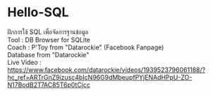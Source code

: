 # Hello-SQL
ฝึกการใช้ SQL เพื่อจัดการฐานข้อมูล\
Tool : DB Browser for SQLite\
Coach : P'Toy from "Datarockie" (Facebook Fanpage)\
Database from "Datarockie"\
Live Video : https://www.facebook.com/datarockie/videos/1939523796061188/?hc_ref=ARTrGnZ9izusc4bIcN96G9dMbeupfPYjENAdHPpU-ZO-N17BodB2T7AC85T6p0tCjcc
